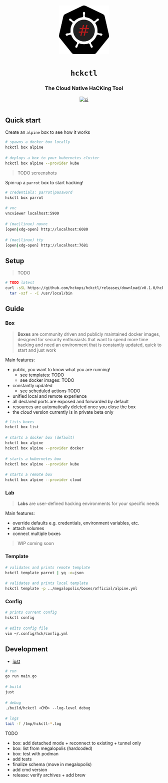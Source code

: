 <p align="center">
  <img width="160" src="docs/logo.svg" alt="logo">
</p>

<h1 align="center"><code>hckctl</code></h1>

<h3 align="center">The Cloud Native HaCKing Tool</h3>

<div align="center">
  <a href="https://github.com/hckops/hckctl/actions/workflows/ci.yaml">
    <img src="https://github.com/hckops/hckctl/actions/workflows/ci.yaml/badge.svg" alt="ci">
  </a>
</div>
<br>

## Quick start

Create an `alpine` box to see how it works
```bash
# spawns a docker box locally
hckctl box alpine

# deploys a box to your kubernetes cluster
hckctl box alpine --provider kube
```

> TODO screenshots

Spin-up a `parrot` box to start hacking!
```bash
# credentials: parrot|password
hckctl box parrot

# vnc
vncviewer localhost:5900

# (mac|linux) novnc
[open|xdg-open] http://localhost:6080

# (mac|linux) tty
[open|xdg-open] http://localhost:7681
```

## Setup

> TODO

```bash
# TODO latest
curl -sSL https://github.com/hckops/hckctl/releases/download/v0.1.0/hckctl_linux_x86_64.tar.gz | \
  tar -xzf - -C /usr/local/bin
```

## Guide

### Box

> **Boxes** are community driven and publicly maintained docker images, designed for security enthusiasts that want to spend more time hacking and need an environment that is constantly updated, quick to start and just work

Main features:
* public, you want to know what you are running!
  - see templates: TODO
  - see docker images: TODO
* constantly updated
  - see scheduled actions TODO
* unified local and remote experience
* all declared ports are exposed and forwarded by default
* resources are automatically deleted once you close the box
* the *cloud* version currently is in private beta only

```bash
# lists boxes
hckctl box list

# starts a docker box (default)
hckctl box alpine
hckctl box alpine --provider docker

# starts a kubernetes box
hckctl box alpine --provider kube

# starts a remote box
hckctl box alpine --provider cloud
```

### Lab

> **Labs** are user-defined hacking environments for your specific needs

Main features:
* override defaults e.g. credentials, environment variables, etc.
* attach volumes
* connect multiple boxes

> WIP coming soon

### Template

```bash
# validates and prints remote template
hckctl template parrot | yq -o=json

# validates and prints local template
hckctl template -p ../megalopolis/boxes/official/alpine.yml
```

### Config

```bash
# prints current config
hckctl config

# edits config file
vim ~/.config/hck/config.yml
```

## Development

* [just](https://github.com/casey/just)

```bash
# run
go run main.go

# build
just

# debug
./build/hckctl <CMD> --log-level debug

# logs
tail -f /tmp/hckctl-*.log
```

TODO
* box: add detached mode + reconnect to existing + tunnel only
* box: list from megalopolis (hardcoded)
* box: test with podman
* add tests
* finalize schema (move in megalopolis)
* add cmd version
* release: verify archives + add brew
